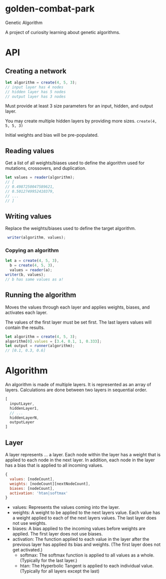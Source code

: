 # golden-combat-park
Genetic Algorithm

A project of curiosity learning about genetic algorithms.

# API

## Creating a network

```javascript
let algorithm = create(4, 5, 3);
// input layer has 4 nodes
// hidden layer has 5 nodes
// output layer has 3 nodes
```

Must provide at least 3 size parameters for an input, hidden, and output layer.

You may create multiple hidden layers by providing more sizes. `create(4, 5, 5, 3)`

Initial weights and bias will be pre-populated.

## Reading values

Get a list of all weights/biases used to define the algorithm used for mutations, crossovers, and duplication.

```javascript
let values = reader(algorithm);
// [
// 0.4987250047589621,
// 0.5012749952410379,
// ...
// ]
```

## Writing values

Replace the weights/biases used to define the target algorithm.

```javascript
 writer(algorithm, values);
```

### Copying an algorithm
```javascript
let a = create(4, 5, 3),
  b = create(4, 5, 3),
  values = reader(a);
writer(b, values);
// b has same values as a!
```

## Running the algorithm

Moves the values through each layer and applies weights, biases, and activates each layer.

The values of the first layer must be set first.
The last layers values will contain the results.

```javascript
let algorithm = create(4, 5, 3);
algorithm[0].values = [3.4, 0.1, 1, 0.333];
let output = runner(algorithm);
// [0.1, 0.3, 0.6]
```

# Algorithm

An algorithm is made of multiple layers. It is represented as an array of layers. Calculations are done between two layers in sequential order.

```javascript
[
  inputLayer,
  hiddenLayer1,
  // ...
  hiddenLayerN,
  outputLayer
]
```

## Layer

A layer represents ... a layer. Each node within the layer has a weight that is applied to each node in the next layer. In addition, each node in the layer has a bias that is applied to all incoming values.

```javascript
{
  values: [nodeCount],
  weights: [nodeCount][nextNodeCount],
  biases: [nodeCount],
  activation: 'htan|softmax'
}
```
- values: Represents the values coming into the layer.
- weights: A weight to be applied to the next layers value. Each value has a weight applied to each of the next layers values. The last layer does not use weights.
- biases: A bias applied to the incoming values before weights are applied. The first layer does not use biases.
- activation: The function applied to each value in the layer after the previous layer has applied its bias and weights. (The first layer does not get activated.)
  - softmax: The softmax function is applied to all values as a whole. (Typically for the last layer.)
  - htan: The Hyperbolic Tangent is applied to each individual value. (Typically for all layers except the last)
